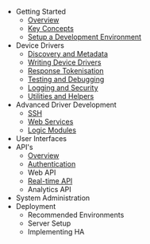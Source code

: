 - Getting Started
    + [Overview](getting-started/overview.md)
    + [Key Concepts](getting-started/key-concepts.md)
    + [Setup a Development Environment](getting-started/setup.md)
- Device Drivers
    + [Discovery and Metadata](driver-development/driver-discovery.md)
    + [Writing Device Drivers](driver-development/device-drivers.md)
    + [Response Tokenisation](driver-development/response-tokenisation.md)
    + [Testing and Debugging](driver-development/testing-drivers.md)
    + [Logging and Security](driver-development/logging-and-security.md)
    + [Utilities and Helpers](driver-development/utilities-and-helpers.md)
- Advanced Driver Development
    + [SSH](driver-development/ssh-drivers.md)
    + [Web Services](driver-development/service-drivers.md)
    + [Logic Modules](driver-development/logic-modules.md)
- User Interfaces
- API's
    + [Overview](api/overview.md)
    + [Authentication](api/authentication.md)
    + Web API
    + [Real-time API](api/ws/overview.md)
    + Analytics API
- System Administration
- Deployment
    + Recommended Environments
    + Server Setup
    + Implementing HA
